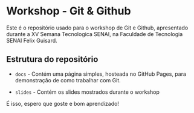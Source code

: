 # Workshop - Git & Github

Este é o repositório usado para o workshop de Git e Github, apresentado durante a XV Semana Tecnologica SENAI, na Faculdade de Tecnologia SENAI Felix Guisard.

## Estrutura do repositório

* `docs` - Contém uma página simples, hosteada no GitHub Pages, para demonstração de como trabalhar com Git.

* `slides` - Contém os slides mostrados durante o workshop

É isso, espero que goste e bom aprendizado!
